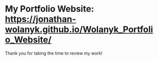 # My Portfolio Website: https://jonathan-wolanyk.github.io/Wolanyk_Portfolio_Website/
Thank you for taking the time to review my work! 
